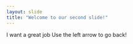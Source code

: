 ```yaml
---
layout: slide
title: "Welcome to our second slide!"
---
```

I want a great job
Use the left arrow to go back!
